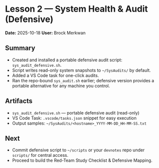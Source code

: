 # Lesson 2 — System Health & Audit (Defensive)
**Date:** 2025-10-18
**User:** Brock Merkwan

## Summary
- Created and installed a portable defensive audit script: `sys_audit_defensive.sh`.
- Script writes read-only system snapshots to `~/SysAudits/` by default.
- Added a VS Code task for one-click audits.
- Ran the repo-bound `sys_audit.sh` earlier; defensive version provides a portable alternative for any machine you control.

## Artifacts
- `sys_audit_defensive.sh` — portable defensive audit (read-only)
- VS Code Task: `.vscode/tasks.json` snippet for easy execution
- Output samples: `~/SysAudits/<hostname>_YYYY-MM-DD_HH-MM-SS.txt`

## Next
- Commit defensive script to `~/scripts` or your `devnotes` repo under `scripts/` for central access.
- Proceed to build the Red-Team Study Checklist & Defensive Mapping.
